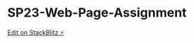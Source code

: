 # SP23-Web-Page-Assignment

[Edit on StackBlitz ⚡️](https://stackblitz.com/edit/web-platform-6ntm9k)